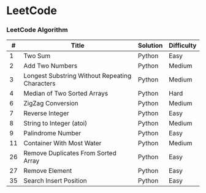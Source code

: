 # LeetCode

### LeetCode Algorithm

| #  | Title  | Solution | Difficulty |
| -- | ------ | -------- | ---------- |
| 1 | Two Sum | Python  | Easy |
| 2 | Add Two Numbers | Python  | Medium |
| 3 | Longest Substring Without Repeating Characters | Python | Medium |
| 4 | Median of Two Sorted Arrays | Python | Hard |
| 6 | ZigZag Conversion | Python | Medium|
| 7 | Reverse Integer | Python | Easy |
| 8 | String to Integer (atoi) | Python | Medium |
| 9 | Palindrome Number | Python | Easy |
| 11 | Container With Most Water| Python | Medium |
| 26 | Remove Duplicates From Sorted Array | Python | Easy |
| 27 | Remove Element | Python | Easy |
| 35 | Search Insert Position | Python | Easy |

